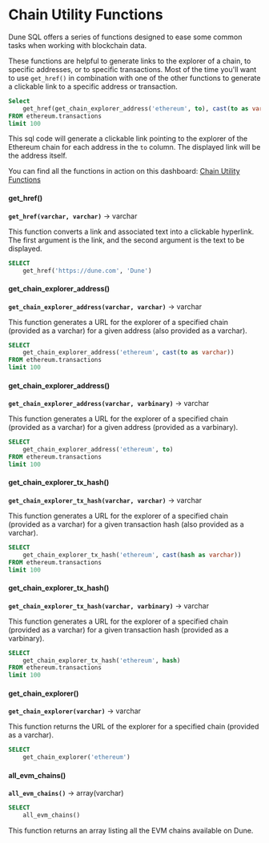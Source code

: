 # Chain Utility Functions

Dune SQL offers a series of functions designed to ease some common tasks when working with blockchain data.

These functions are helpful to generate links to the explorer of a chain, to specific addresses, or to specific transactions.
Most of the time you'll want to use ``get_href()`` in combination with one of the other functions to generate a clickable link to a specific address or transaction.
 
```sql
Select
    get_href(get_chain_explorer_address('ethereum', to), cast(to as varchar))
FROM ethereum.transactions
limit 100
```

This sql code will generate a clickable link pointing to the explorer of the Ethereum chain for each address in the ``to`` column. The displayed link will be the address itself.

You can find all the functions in action on this dashboard: [Chain Utility Functions](https://dune.com/bln/chain-utility-functions)

#### get_href()
**``get_href(varchar, varchar)``** → varchar

This function converts a link and associated text into a clickable hyperlink. The first argument is the link, and the second argument is the text to be displayed.

```sql
SELECT 
    get_href('https://dune.com', 'Dune')
```

#### get_chain_explorer_address()
**``get_chain_explorer_address(varchar, varchar)``** → varchar

This function generates a URL for the explorer of a specified chain (provided as a varchar) for a given address (also provided as a varchar).

```sql
SELECT 
    get_chain_explorer_address('ethereum', cast(to as varchar)) 
FROM ethereum.transactions 
limit 100
```

#### get_chain_explorer_address()
**``get_chain_explorer_address(varchar, varbinary)``** → varchar

This function generates a URL for the explorer of a specified chain (provided as a varchar) for a given address (provided as a varbinary).

```sql
SELECT 
    get_chain_explorer_address('ethereum', to) 
FROM ethereum.transactions 
limit 100
```

#### get_chain_explorer_tx_hash()
**``get_chain_explorer_tx_hash(varchar, varchar)``** → varchar

This function generates a URL for the explorer of a specified chain (provided as a varchar) for a given transaction hash (also provided as a varchar).

```sql
SELECT 
    get_chain_explorer_tx_hash('ethereum', cast(hash as varchar)) 
FROM ethereum.transactions 
limit 100
```

#### get_chain_explorer_tx_hash()
**``get_chain_explorer_tx_hash(varchar, varbinary)``** → varchar

This function generates a URL for the explorer of a specified chain (provided as a varchar) for a given transaction hash (provided as a varbinary).

```sql
SELECT 
    get_chain_explorer_tx_hash('ethereum', hash) 
FROM ethereum.transactions 
limit 100
```

#### get_chain_explorer()
**``get_chain_explorer(varchar)``** → varchar

This function returns the URL of the explorer for a specified chain (provided as a varchar).

```sql
SELECT 
    get_chain_explorer('ethereum')
```

#### all_evm_chains()
**``all_evm_chains()``** → array(varchar)

```sql
SELECT 
    all_evm_chains()
```

This function returns an array listing all the EVM chains available on Dune.
